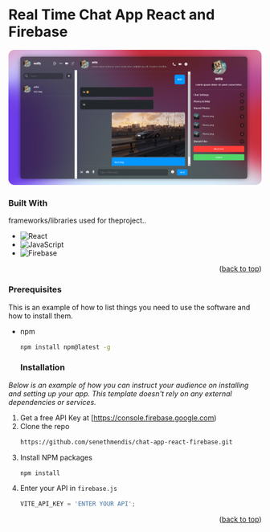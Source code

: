 # Real Time Chat App React and Firebase
![dp](https://github.com/senethmendis/chat-app-react-firebase/blob/main/public/Screenshot.png)

### Built With

 frameworks/libraries used for theproject..


* ![React](https://img.shields.io/badge/react-%2320232a.svg?style=for-the-badge&logo=react&logoColor=%2361DAFB)
* ![JavaScript](https://img.shields.io/badge/javascript-%23323330.svg?style=for-the-badge&logo=javascript&logoColor=%23F7DF1E)
* ![Firebase](https://img.shields.io/badge/firebase-a08021?style=for-the-badge&logo=firebase&logoColor=ffcd34)

<p align="right">(<a href="#readme-top">back to top</a>)</p>

### Prerequisites

This is an example of how to list things you need to use the software and how to install them.
* npm
  ```sh
  npm install npm@latest -g
  ```

  ### Installation

_Below is an example of how you can instruct your audience on installing and setting up your app. This template doesn't rely on any external dependencies or services._

1. Get a free API Key at [https://console.firebase.google.com)
2. Clone the repo
   ```sh
   https://github.com/senethmendis/chat-app-react-firebase.git
   ```
3. Install NPM packages
   ```sh
   npm install
   ```
4. Enter your API in `firebase.js`
   ```js
   VITE_API_KEY = 'ENTER YOUR API';
   ```

<p align="right">(<a href="#readme-top">back to top</a>)</p>
